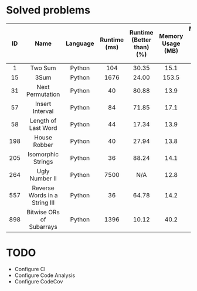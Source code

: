 # Solved problems

|  ID   |             Name              | Language | Runtime (ms) | Runtime (Better than) (%) | Memory Usage (MB) | Memory Usage (Better than) (%) |
| :---: | :---------------------------: | :------: | :----------: | :-----------------------: | :---------------: | :----------------------------: |
|   1   |            Two Sum            |  Python  |     104      |           30.35           |       15.1        |             69.92              |
|  15   |             3Sum              |  Python  |     1676     |           24.00           |       153.5       |              N/A               |
|  31   |       Next Permutation        |  Python  |      40      |           80.88           |       13.9        |             41.92              |
|  57   |        Insert Interval        |  Python  |      84      |           71.85           |       17.1        |             75.36              |
|  58   |      Length of Last Word      |  Python  |      44      |           17.34           |       13.9        |             45.34              |
|  198  |         House Robber          |  Python  |      40      |           27.94           |       13.8        |             59.98              |
|  205  |      Isomorphic Strings       |  Python  |      36      |           88.24           |       14.1        |             47.13              |
|  264  |        Ugly Number II         |  Python  |     7500     |            N/A            |       12.8        |             58.04              |
|  557  | Reverse Words in a String III |  Python  |      36      |           64.78           |       14.2        |             76.21              |
|  898  |   Bitwise ORs of Subarrays    |  Python  |     1396     |           10.12           |       40.2        |             57.52              |

# TODO

-   Configure CI
-   Configure Code Analysis
-   Configure CodeCov